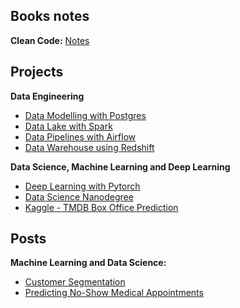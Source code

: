 
## Books notes

**Clean Code:** [Notes](https://belagoesr.github.io/belagoesr/pdf/cleanCodeNotes.pdf)

## Projects

**Data Engineering**

  - [Data Modelling with Postgres](https://github.com/belagoesr/Data-Engineering-Nanodegree/tree/master/data_modeling_with_postgres)
  - [Data Lake with Spark](https://github.com/belagoesr/Data-Engineering-Nanodegree/tree/master/data_lake_with_spark)
  - [Data Pipelines with Airflow](https://github.com/belagoesr/Data-Engineering-Nanodegree/tree/master/data_pipelines_with_airflow)
  - [Data Warehouse using Redshift](https://github.com/belagoesr/Data-Engineering-Nanodegree/tree/master/data_warehouse_using_redshift)

**Data Science, Machine Learning and Deep Learning**
  - [Deep Learning with Pytorch](https://github.com/belagoesr/Image-Classifier-Project)
  - [Data Science Nanodegree](https://github.com/belagoesr/nanodegree_capstone)  
  - [Kaggle - TMDB Box Office Prediction](https://github.com/belagoesr/kaggle-TMDB-Box-Office-Prediction)

## Posts
 
**Machine Learning and Data Science:**
- [Customer Segmentation](https://medium.com/analytics-vidhya/customer-analysis-on-arvato-dataset-dfc48d96a96f)
- [Predicting No-Show Medical Appointments](https://medium.com/@belagoesr/can-we-predict-if-patients-will-miss-their-medical-appointments-8a14116048f7) 
